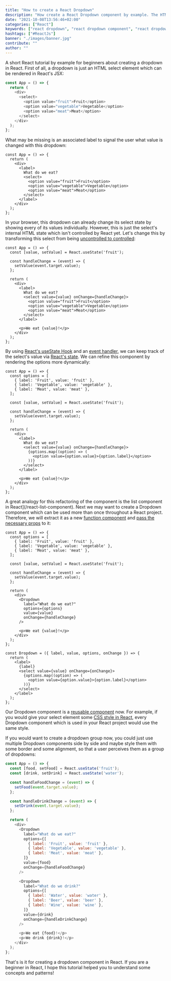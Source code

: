 ```yaml
---
title: "How to create a React Dropdown"
description: "How create a React Dropdown component by example. The HTML select element displays a menu ..."
date: "2021-10-08T13:56:46+02:00"
categories: ["React"]
keywords: ["react dropdown", "react dropdown component", "react dropdown menu", "react dropdown select"]
hashtags: ["#ReactJs"]
banner: "./images/banner.jpg"
contribute: ""
author: ""
---
```


<Sponsorship />

A short React tutorial by example for beginners about creating a dropdown in React. First of all, a dropdown is just an HTML select element which can be rendered in React's JSX:

```javascript
const App = () => {
  return (
    <div>
      <select>
        <option value="fruit">Fruit</option>
        <option value="vegetable">Vegetable</option>
        <option value="meat">Meat</option>
      </select>
    </div>
  );
};
```

What may be missing is an associated label to signal the user what value is changed with this dropdown:

```javascript{4-5,11}
const App = () => {
  return (
    <div>
      <label>
        What do we eat?
        <select>
          <option value="fruit">Fruit</option>
          <option value="vegetable">Vegetable</option>
          <option value="meat">Meat</option>
        </select>
      </label>
    </div>
  );
};
```

In your browser, this dropdown can already change its select state by showing every of its values individually. However, this is just the select's internal HTML state which isn't controlled by React yet. Let's change this by transforming this select from being [uncontrolled to controlled](/react-controlled-components):

```javascript{2,4-6,12,19}
const App = () => {
  const [value, setValue] = React.useState('fruit');

  const handleChange = (event) => {
    setValue(event.target.value);
  };

  return (
    <div>
      <label>
        What do we eat?
        <select value={value} onChange={handleChange}>
          <option value="fruit">Fruit</option>
          <option value="vegetable">Vegetable</option>
          <option value="meat">Meat</option>
        </select>
      </label>

      <p>We eat {value}!</p>
    </div>
  );
};
```

By using [React's useState Hook](/react-usestate-hook) and an [event handler](/react-event-handler), we can keep track of the select's value via [React's state](/react-state). We can refine this component by rendering the options more dynamically:

```javascript{2-6,19-21}
const App = () => {
  const options = [
    { label: 'Fruit', value: 'fruit' },
    { label: 'Vegetable', value: 'vegetable' },
    { label: 'Meat', value: 'meat' },
  ];

  const [value, setValue] = React.useState('fruit');

  const handleChange = (event) => {
    setValue(event.target.value);
  };

  return (
    <div>
      <label>
        What do we eat?
        <select value={value} onChange={handleChange}>
          {options.map((option) => (
            <option value={option.value}>{option.label}</option>
          ))}
        </select>
      </label>

      <p>We eat {value}!</p>
    </div>
  );
};
```

A great analogy for this refactoring of the component is the list component in React](/react-list-component). Next we may want to create a Dropdown component which can be used more than once throughout a React project. Therefore, we will extract it as a new [function component](/react-function-component) and [pass the necessary props](/react-pass-props-to-component) to it:

```javascript{16-21,28-39}
const App = () => {
  const options = [
    { label: 'Fruit', value: 'fruit' },
    { label: 'Vegetable', value: 'vegetable' },
    { label: 'Meat', value: 'meat' },
  ];

  const [value, setValue] = React.useState('fruit');

  const handleChange = (event) => {
    setValue(event.target.value);
  };

  return (
    <div>
      <Dropdown
        label="What do we eat?"
        options={options}
        value={value}
        onChange={handleChange}
      />

      <p>We eat {value}!</p>
    </div>
  );
};

const Dropdown = ({ label, value, options, onChange }) => {
  return (
    <label>
      {label}
      <select value={value} onChange={onChange}>
        {options.map((option) => (
          <option value={option.value}>{option.label}</option>
        ))}
      </select>
    </label>
  );
};
```

Our Dropdown component is a [reusable component](/react-reusable-components) now. For example, if you would give your select element some [CSS style in React](/react-css-styling), every Dropdown component which is used in your React project would use the same style.

If you would want to create a dropdown group now, you could just use multiple Dropdown components side by side and maybe style them with some border and some alignment, so that a user perceives them as a group of dropdowns:

```javascript
const App = () => {
  const [food, setFood] = React.useState('fruit');
  const [drink, setDrink] = React.useState('water');

  const handleFoodChange = (event) => {
    setFood(event.target.value);
  };

  const handleDrinkChange = (event) => {
    setDrink(event.target.value);
  };

  return (
    <div>
      <Dropdown
        label="What do we eat?"
        options={[
          { label: 'Fruit', value: 'fruit' },
          { label: 'Vegetable', value: 'vegetable' },
          { label: 'Meat', value: 'meat' },
        ]}
        value={food}
        onChange={handleFoodChange}
      />

      <Dropdown
        label="What do we drink?"
        options={[
          { label: 'Water', value: 'water' },
          { label: 'Beer', value: 'beer' },
          { label: 'Wine', value: 'wine' },
        ]}
        value={drink}
        onChange={handleDrinkChange}
      />

      <p>We eat {food}!</p>
      <p>We drink {drink}!</p>
    </div>
  );
};
```

That's is it for creating a dropdown component in React. If you are a beginner in React, I hope this tutorial helped you to understand some concepts and patterns!
